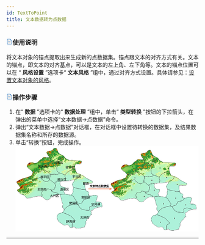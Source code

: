 ```yaml
---
id: TextToPoint
title: 文本数据转为点数据
---
```

### ![](../../img/read.gif)使用说明

将文本对象的锚点提取出来生成新的点数据集。锚点跟文本的对齐方式有关。文本的锚点，即文本的对齐基点，可以是文本的左上角、左下角等。文本的锚点位置可以在 “
**风格设置** ”选项卡“ **文本风格**
”组中，通过对齐方式设置。具体请参见：[设置文本对象的风格](../../Layout/SettingStyle/TextStylegroup)。

### ![](../../img/read.gif)操作步骤

  1. 在“ **数据** ”选项卡的“ **数据处理** ”组中，单击“ **类型转换** ”按钮的下拉箭头，在弹出的菜单中选择“文本数据->点数据”命令。
  2. 弹出“文本数据->点数据”对话框，在对话框中设置待转换的数据集，及结果数据集名称和所存的数据源。
  3. 单击“转换”按钮，完成操作。
![](img/TextToPoint.png)  
---  


